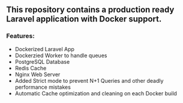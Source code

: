 ## This repository contains a production ready Laravel application with Docker support.

### Features:
- Dockerized Laravel App
- Dockerzied Worker to handle queues
- PostgreSQL Database
- Redis Cache
- Nginx Web Server
- Added Strict mode to prevent N+1 Queries and other deadly performance mistakes
- Automatic Cache optimization and cleaning on each Docker build